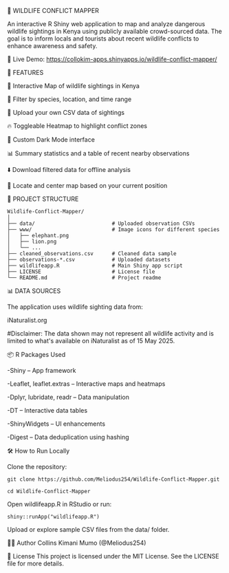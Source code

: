 🐾 WILDLIFE CONFLICT MAPPER

An interactive R Shiny web application to map and analyze dangerous wildlife sightings in Kenya using publicly available crowd-sourced data. The goal is to inform locals and tourists about recent wildlife conflicts to enhance awareness and safety.

🔗 Live Demo: https://collokim-apps.shinyapps.io/wildlife-conflict-mapper/



🚀 FEATURES

📍 Interactive Map of wildlife sightings in Kenya

🐘 Filter by species, location, and time range

📁 Upload your own CSV data of sightings

🔥 Toggleable Heatmap to highlight conflict zones

🌙 Custom Dark Mode interface

📊 Summary statistics and a table of recent nearby observations

⬇️ Download filtered data for offline analysis

📡 Locate and center map based on your current position



📂 PROJECT STRUCTURE

```
Wildlife-Conflict-Mapper/
│
├── data/                         # Uploaded observation CSVs
├── www/                          # Image icons for different species
│   ├── elephant.png
│   ├── lion.png
│   └── ...
├── cleaned_observations.csv      # Cleaned data sample
├── observations-*.csv            # Uploaded datasets
├── wildlifeapp.R                 # Main Shiny app script
├── LICENSE                       # License file
└── README.md                     # Project readme
```


📊 DATA SOURCES

The application uses wildlife sighting data from:

iNaturalist.org

#Disclaimer: The data shown may not represent all wildlife activity and is limited to what's available on iNaturalist as of 15 May 2025.



📦 R Packages Used

-Shiny – App framework

-Leaflet, leaflet.extras – Interactive maps and heatmaps

-Dplyr, lubridate, readr – Data manipulation

-DT – Interactive data tables

-ShinyWidgets – UI enhancements

-Digest – Data deduplication using hashing



🛠️ How to Run Locally

Clone the repository:

```
git clone https://github.com/Meliodus254/Wildlife-Conflict-Mapper.git
```
```
cd Wildlife-Conflict-Mapper
```
Open wildlifeapp.R in RStudio or run:
```
shiny::runApp("wildlifeapp.R")
```
Upload or explore sample CSV files from the data/ folder.


👨‍💻 Author
Collins Kimani Mumo (@Meliodus254)



📄 License
This project is licensed under the MIT License. See the LICENSE file for more details.

